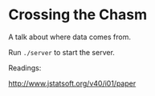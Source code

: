 # Crossing the Chasm

A talk about where data comes from.

Run `./server` to start the server.

Readings:

http://www.jstatsoft.org/v40/i01/paper

